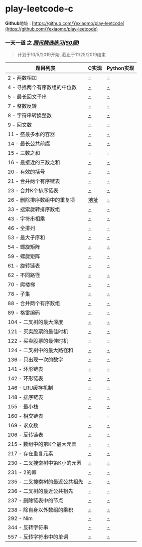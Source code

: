 # play-leetcode-c
**Github**地址 : [https://github.com/Yexiaomo/play-leetcode](https://github.com/Yexiaomo/play-leetcode)

### 一天一道 之 *[腾讯精选练习(50题)](https://leetcode-cn.com/problemset/50/)*

>计划于10/5/2019开始, 截止于11/25/2019结束

|题目列表|C实现|Python实现|
|--|--|--|
|2 - 两数相加| [-](#) | [-](#) |
|4 - 寻找两个有序数组的中位数| [-](#) | [-](#) |
|5 - 最长回文子串| [-](#) | [-](#) |
|7 - 整数反转| [-](#) | [-](#) |
|8 - 字符串转换整数| [-](#) | [-](#) |
|9 - 回文数| [-](#) | [-](#) |
|11 - 盛最多水的容器| [-](#) | [-](#) |
|14 - 最长公共前缀| [-](#) | [-](#) |
|15 - 三数之和| [-](#) | [-](#) |
|16 - 最接近的三数之和| [-](#) | [-](#) |
|20 - 有效的括号| [-](#) | [-](#) |
|21 - 合并两个有序链表| [-](#) | [-](#) |
|23 - 合并K个排序链表| [-](#) | [-](#) |
|26 - 删除排序数组中的重复项| [地址](https://github.com/Yexiaomo/play-leetcode/blob/master/c/26-RemoveDuplicatesfromSortedArray.c) | [-](#) |
|33 - 搜索旋转排序数组| [-](#) | [-](#) |
|43 - 字符串相乘| [-](#) | [-](#) |
|46 - 全排列| [-](#) | [-](#) |
|53 - 最大子序和| [-](#) | [-](#) |
|54 - 螺旋矩阵| [-](#) | [-](#) |
|59 - 螺旋矩阵| [-](#) | [-](#) |
|61 - 旋转链表| [-](#) | [-](#) |
|62 - 不同路径| [-](#) | [-](#) |
|70 - 爬楼梯| [-](#) | [-](#) |
|78 - 子集| [-](#) | [-](#) |
|88 - 合并两个有序数组| [-](#) | [-](#) |
|89 - 格雷编码| [-](#) | [-](#) |
|104 - 二叉树的最大深度| [-](#) | [-](#) |
|121 - 买卖股票的最佳时机| [-](#) | [-](#) |
|122 - 买卖股票的最佳时机| [-](#) | [-](#) |
|124 - 二叉树中的最大路径和| [-](#) | [-](#) |
|136 - 只出现一次的数字| [-](#) | [-](#) |
|141 - 环形链表| [-](#) | [-](#) |
|142 - 环形链表| [-](#) | [-](#) |
|146 - LRU缓存机制| [-](#) | [-](#) |
|148 - 排序链表| [-](#) | [-](#) |
|155 - 最小栈| [-](#) | [-](#) |
|160 - 相交链表| [-](#) | [-](#) |
|169 - 求众数| [-](#) | [-](#) |
|206 - 反转链表| [-](#) | [-](#) |
|215 - 数组中的第K个最大元素| [-](#) | [-](#) |
|217 - 存在重复元素| [-](#) | [-](#) |
|230 - 二叉搜索树中第K小的元素| [-](#) | [-](#) |
|231 - 2的幂| [-](#) | [-](#) |
|235 - 二叉搜索树的最近公共祖先| [-](#) | [-](#) |
|236 - 二叉树的最近公共祖先| [-](#) | [-](#) |
|237 - 删除链表中的节点| [-](#) | [-](#) |
|238 - 除自身以外数组的乘积| [-](#) | [-](#) |
|292 - Nim| [-](#) | [-](#) |
|344 - 反转字符串| [-](#) | [-](#) |
|557 - 反转字符串中的单词| [-](#) | [-](#) |
